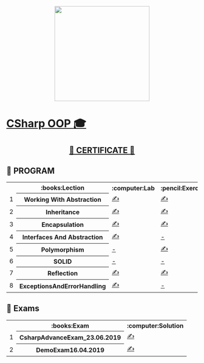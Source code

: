 <p align="center"><img src="http://spaceappschallengebulgaria.eu/sites/default/files/softuni.png" width = 250 /></p>

# <a href="https://softuni.bg/trainings/2349/csharp-oop-june-2019"> CSharp OOP :mortar_board:<p></a>

## <a href="https://softuni.bg/certificates/details/69917/6e2ff252"><p align="center">&#128170; CERTIFICATE &#128170;<p></a>

## &#128190; PROGRAM

<table>
<tr>
  <th></th><th>:books:Lection</th><th>:computer:Lab</th><th>:pencil:Exercise</th>
</tr>
<tr>
  <td>1</td>
  <th>Working With Abstraction</th>
  <td><a href="https://github.com/nikolay-doichev/Csharp-OOP-May-2019/tree/master/01.WorkingWithAbstraction_Lecture" >&#9997;</a></td>
  <td><a href="https://github.com/nikolay-doichev/Csharp-OOP-May-2019/tree/master/01.WorkingWithAbstraction_Exercise" >&#9997;</a></td>  
</tr>
<tr>
  <td>2</td>
  <th>Inheritance</th>
  <td><a href="https://github.com/nikolay-doichev/Csharp-OOP-May-2019/tree/master/02.Inheritance_Lecture" >&#9997;</a></td>
  <td><a href="https://github.com/nikolay-doichev/Csharp-OOP-May-2019/tree/master/02.Inheritance_Exercise" >&#9997;</a></td>  
</tr>
  <tr>
  <td>3</td>
    <th>Encapsulation</th>
    <td><a href="https://github.com/nikolay-doichev/Csharp-OOP-May-2019/tree/master/03.Encapsulation_Lecture" >&#9997;</a></td>
    <td><a href="https://github.com/nikolay-doichev/Csharp-OOP-May-2019/tree/master/03.Encapsulation_Exercise" >&#9997;</a></td>    
</tr>
  <tr>
  <td>4</td>
    <th>Interfaces And Abstraction</th>
    <td><a href="https://github.com/nikolay-doichev/Csharp-OOP-May-2019/tree/master/04.InterfacesAndAbstraction_Lecture" >&#9997;</a></td>
    <td><a href="" >-</a></td>    
</tr>
  <tr>
  <td>5</td>
    <th>Polymorphism</th>
    <td><a href="" >-</a></td>
    <td><a href="https://github.com/nikolay-doichev/Csharp-OOP-May-2019/tree/master/05.Polymorphism_Exercise" >&#9997;</a></td>    
</tr>
  <tr>
  <td>6</td>
    <th>SOLID</th>
    <td><a href="" >-</a></td>
    <td><a href="https://github.com/nikolay-doichev/Csharp-OOP-May-2019/tree/master/06.SOLID_Exercise/06.SOLID_Exercise" >-</a></td>    
</tr>
  <tr>
  <td>7</td>
    <th>Reflection</th>
    <td><a href="https://github.com/nikolay-doichev/Csharp-OOP-May-2019/tree/master/07.Reflection_Lecture" >&#9997;</a></td>
    <td><a href="https://github.com/nikolay-doichev/Csharp-OOP-May-2019/tree/master/07.Reflection_Exercise/07.Reflection_Exercise" >&#9997;</a></td>   
    <tr>
  <td>8</td>
    <th>ExceptionsAndErrorHandling</th>
    <td><a href="https://github.com/nikolay-doichev/Csharp-OOP-May-2019/tree/master/08.ExceptionsAndErrorHandling/08.ExceptionsAndErrorHandling" >&#9997;</a></td>
    <td><a href="" >-</a></td>
</tr>
  </tr>

  </table>
  
  ## &#128190; Exams

<table>
<tr>
  <th></th><th>:books:Exam</th><th>:computer:Solution</th>
</tr>
<tr>
  <td>1</td>
  <th>CsharpAdvanceExam_23.06.2019</th>
  <td><a href="https://github.com/nikolay-doichev/Csharp-Advance-May-2019/tree/master/CsharpAdvanceExam_23.06.2019_GoodLuck" >&#9997;</a></td>
</tr>
<tr>
  <td>2</td>
  <th>DemoExam16.04.2019</th>
  <td><a href="https://github.com/nikolay-doichev/Csharp-Advance-May-2019/tree/master/DemoExam16.04.2019" >&#9997;</a></td>
</tr>
  </table>
